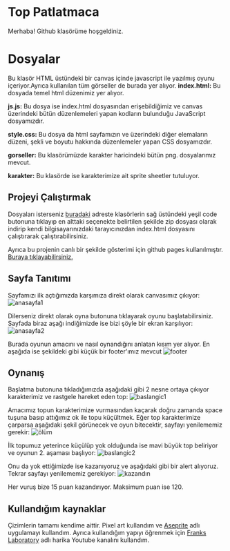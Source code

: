 # Top Patlatmaca

Merhaba! Github klasörüme hoşgeldiniz.


# Dosyalar

Bu klasör HTML üstündeki bir canvas içinde javascript ile yazılmış oyunu içeriyor.Ayrıca kullanılan tüm görseller de burada yer alıyor.
**index.html:** Bu dosyada temel html düzenimiz yer alıyor.

**js.js:** Bu dosya ise index.html dosyasından erişebildiğimiz ve canvas üzerindeki bütün düzenlemeleri yapan kodların bulunduğu JavaScript dosyamızdır.

**style.css:** Bu dosya da html sayfamızın ve üzerindeki diğer elemaların düzeni, şekli ve boyutu hakkında düzenlemeler yapan CSS dosyamızdır.

**gorseller:**  Bu klasörümüzde karakter haricindeki bütün png. dosyalarımız mevcut.

**karakter:** Bu klasörde ise karakterimize ait sprite sheetler tutuluyor.

## Projeyi Çalıştırmak

Dosyaları isterseniz [buradaki](https://github.com/beterzi81/ball-game.git) adreste klasörlerin sağ üstündeki yeşil code butonuna tıklayıp en alttaki seçenekte belirtilen şekilde zip dosyası olarak indirip kendi bilgisayarınızdaki tarayıcınızdan index.html dosyasını çalıştırarak çalıştırabilirsiniz.

Ayrıca bu projenin canlı bir şekilde gösterimi için github pages kullanılmıştır. [Buraya tıklayabilirsiniz.](https://beterzi81.github.io/ball-game/) 

## Sayfa Tanıtımı
Sayfamızı ilk açtığımızda karşımıza direkt olarak canvasımız çıkıyor:
![anasayfa1](https://user-images.githubusercontent.com/56171006/117957483-cc226c00-b322-11eb-87d2-610836a9e768.png)

Dilerseniz direkt olarak oyna butonuna tıklayarak oyunu başlatabilirsiniz.
Sayfada biraz aşağı indiğimizde ise bizi şöyle bir ekran karşılıyor:
![anasayfa2](https://user-images.githubusercontent.com/56171006/117957498-d17fb680-b322-11eb-80be-a94ed37abaa9.png)

Burada oyunun amacını ve nasıl oynandığını anlatan kısım yer alıyor.
En aşağıda ise şekildeki gibi küçük bir footer'ımız mevcut
![footer](https://user-images.githubusercontent.com/56171006/117957505-d3e21080-b322-11eb-83f3-71ffa90831ca.png)

## Oynanış
Başlatma butonuna tıkladığımızda aşağıdaki gibi 2 nesne ortaya çıkıyor karakterimiz ve rastgele hareket eden top:
![baslangic1](https://user-images.githubusercontent.com/56171006/117957523-d80e2e00-b322-11eb-89ac-4644e2a20b24.png)

Amacımız topun karakterimize vurmasından kaçarak doğru zamanda space tuşuna basıp attığımız ok ile topu küçültmek. 
Eğer top karakterimize çarparsa aşağıdaki şekil görünecek ve oyun bitecektir, sayfayı yenilememiz gerekir:
![ölüm](https://user-images.githubusercontent.com/56171006/117957595-e78d7700-b322-11eb-98af-d10a68a971fa.png)

İlk topumuz yeterince küçülüp yok olduğunda ise mavi büyük top beliriyor ve oyunun 2. aşaması başlıyor:
![baslangic2](https://user-images.githubusercontent.com/56171006/117957604-ea886780-b322-11eb-9053-a6cbcc6ba8e1.png)

Onu da yok ettiğimizde ise kazanıyoruz ve aşağıdaki gibi bir alert alıyoruz. Tekrar sayfayı yenilememiz gerekiyor:
![kazandın](https://user-images.githubusercontent.com/56171006/117957617-ec522b00-b322-11eb-93ba-1df391c54622.png)

Her vuruş bize 15 puan kazandırıyor. Maksimum puan ise 120.

## Kullandığım kaynaklar

Çizimlerin tamamı kendime aittir.
Pixel art kullandım ve [Aseprite](https://www.aseprite.org) adlı uygulamayı kullandım. 
Ayrıca kullandığım yapıyı öğrenmek için [Franks Laboratory](https://www.youtube.com/channel/UCEqc149iR-ALYkGM6TG-7vQ) adlı harika Youtube kanalını kullandım.

